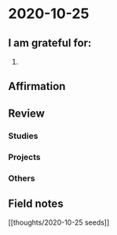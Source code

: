 # 2020-10-25

## I am grateful for:
1. 

## Affirmation

## Review
### Studies

### Projects

### Others

## Field notes

[[thoughts/2020-10-25 seeds]]
